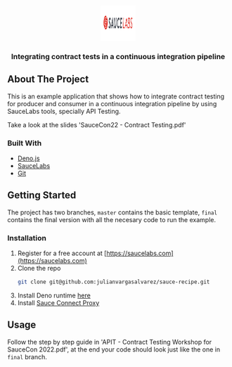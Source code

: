 <div id="top"></div>
<br />
<div align="center">
  <a href="https://github.com/julianvargasalvarez/sauce-recipe">
    <img src="images/sauce-logo.jpg" alt="Logo" width="80" height="80">
  </a>
</div>

<h3 align="center">Integrating contract tests in a continuous integration pipeline</h3>

## About The Project

  
This is an example application that shows how to integrate contract testing for producer and consumer in a continuous integration pipeline by using SauceLabs tools, specially API Testing.

Take a look at the slides 'SauceCon22 - Contract Testing.pdf'

  
### Built With

* [Deno.js](https://deno.land/)
* [SauceLabs](https://saucelabs.com/)
* [Git](https://git-scm.com/)


## Getting Started

The project has two branches, `master` contains the basic template, `final` contains the final version with all the necesary code to run the example.

### Installation

1. Register for a free account at [https://saucelabs.com](https://saucelabs.com)
2. Clone the repo
   ```sh
   git clone git@github.com:julianvargasalvarez/sauce-recipe.git
   ```
3. Install Deno runtime [here](https://deno.land/#installation)
4. Install [Sauce Connect Proxy](https://docs.saucelabs.com/secure-connections/sauce-connect/installation/)


## Usage

Follow the step by step guide in 'APIT  - Contract Testing Workshop for SauceCon 2022.pdf', at the end your code should look just like the one in `final` branch.
